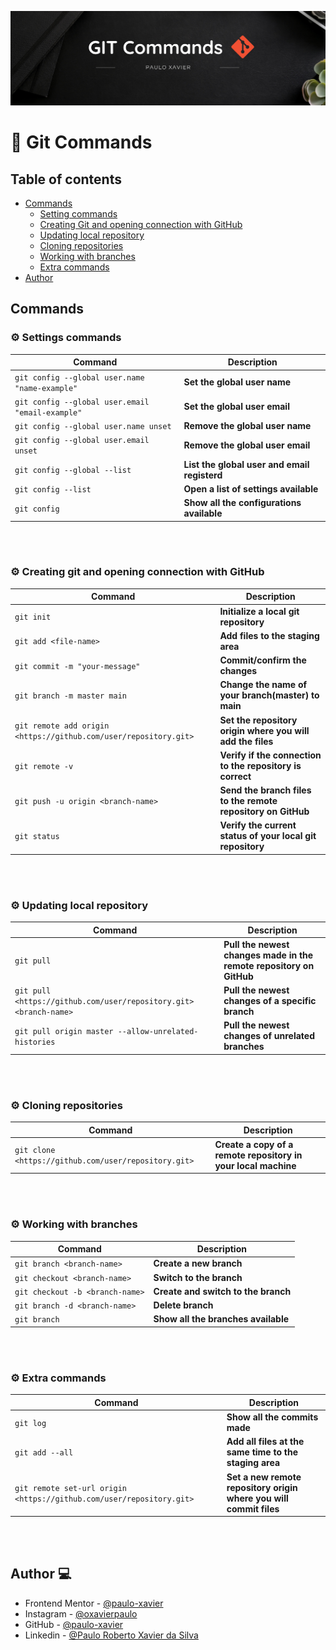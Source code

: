 ![Git commands](https://github.com/paulo-xavier/uc10-documentation/blob/main/assets/git.png)

# 📝 Git Commands

## Table of contents

- [Commands](#commands)  
  - [Setting commands](#%EF%B8%8F-settings-commands) 
  - [Creating Git and opening connection with GitHub](#%EF%B8%8F-creating-git-and-opening-connection-with-github)  
  - [Updating local repository](#%EF%B8%8F-updating-local-repository)
  - [Cloning repositories](#%EF%B8%8F-cloning-repositories)
  - [Working with branches](#%EF%B8%8F-working-with-branches)
  - [Extra commands](#%EF%B8%8F-extra-commands)
- [Author](#-author--)

## Commands

 

### ⚙️ Settings commands

|  Command                                             | Description                                 |
| ------------                                         |  -----------                                |
|  `git config --global user.name "name-example" `     |  **Set the global user name**               |
|  `git config --global user.email "email-example"`    |  **Set the global user email**              |
|  `git config --global user.name unset`               | **Remove the global user name**             |
|  `git config --global user.email unset`              | **Remove the global user email**            |
|  `git config --global --list`                        | **List the global user and email registerd**| 
|  `git config --list`                                 | **Open a list of settings available**       |  
|  `git config`                                        | **Show all the configurations available**   |



<br><br>

 

  ### ⚙️ Creating git and opening connection with GitHub

|  Command                                                         | Description                                                   |
| ------------                                                     |  -----------                                                  |
|  `git init`                                                      | **Initialize a local git repository**                         |      
|  `git add <file-name>`                                           |  **Add files to the staging area**                            |
|  `git commit -m "your-message"`                                  | **Commit/confirm the changes**                                |
|  `git branch -m master main`                                     | **Change the name of your branch(master) to main**            |
|  `git remote add origin <https://github.com/user/repository.git>`| **Set the repository origin where you will add the files**    |
|  `git remote -v`                                                 | **Verify if the connection to the repository is correct**     |
|  `git push -u origin <branch-name>`                              | **Send the branch files to the remote repository on GitHub**  |
|  `git status`                                                    | **Verify the current status of your local git repository**  |
 


<br><br>
 

  ### ⚙️ Updating local repository 

|  Command                                                          | Description                                                        |
| ------------                                                      |    -----------                                                     |
|  `git pull`                                                       | **Pull the newest changes made in the remote repository on GitHub**|
| `git pull <https://github.com/user/repository.git> <branch-name>` | **Pull the newest changes of a specific branch**                   |
| `git pull origin master --allow-unrelated-histories`              | **Pull the newest changes of unrelated branches**                  |


<br><br>

 

  ### ⚙️ Cloning repositories

|  Command                                              | Description                                                         |
| ------------                                          |  -----------                                                        |
|  `git clone <https://github.com/user/repository.git>` | **Create a copy of a remote repository in your local machine**      |      


<br><br>

 

  ### ⚙️ Working with branches

|  Command                        | Description                        |
| ------------                    |  -----------                       |
| `git branch <branch-name>`      | **Create a new branch**            |
| `git checkout <branch-name>`    | **Switch to the branch**           |
| `git checkout -b <branch-name>` | **Create and switch to the branch**|
| `git branch -d <branch-name>`   | **Delete branch**                  |
| `git branch`                    | **Show all the branches available**|


<br><br>

 

  ### ⚙️ Extra commands

|  Command                                                            | Description                                                       |
| ------------                                                        |  -----------                                                      |
| `git log`                                                           | **Show all the commits made**                                     |
| `git add --all`                                                     | **Add all files at the same time to the staging area**            |
| `git remote set-url origin <https://github.com/user/repository.git>`| **Set a new remote repository origin where you will commit files**| 

<br><br>

<h2> Author 💻 </h2>

- Frontend Mentor - [@paulo-xavier](https://www.frontendmentor.io/profile/paulo-xavier)
- Instagram - [@oxavierpaulo](https://www.instagram.com/oxavierpaulo/)
- GitHub - [@paulo-xavier](https://github.com/paulo-xavier)
- Linkedin - [@Paulo Roberto Xavier da Silva](https://www.linkedin.com/in/paulo-xavier-15bb6924a/)
